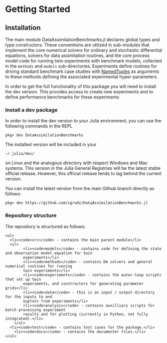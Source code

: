 # Getting Started

## Installation

The main module DataAssimilationBenchmarks.jl declares global types and type constructors.
These conventions are utilized in sub-modules that implement the core numerical solvers
for ordinary and stochastic differential equations, solvers for data assimilation routines,
and the core process model code for running twin experiments with benchmark models, collected
in the `methods` and `models` sub-directories.  Experiments define routines for driving
standard benchmark case studies with
[NamedTuples](https://docs.julialang.org/en/v1/base/base/#Core.NamedTuple)
as arguments to these methods defining the associated experimental hyper-parameters.

In order to get the full functionality of this package you will need to install the dev
version. This provides access to create new experiments and to define performance benchmarks
for these experiments

### Install a dev package

In order to install the dev version to your Julia environment, you can use the following
commands in the REPL
```{julia}
pkg> dev DataAssimilationBenchmarks
```
The installed version will be included in your
```
~/.julia/dev/
```
on Linux and the analogous directory with respect Windows and Mac systems. This version
in the Julia General Registries will be the latest stable official release.  However, this
official release tends to lag behind the current version.

You can install the latest version from the main Github branch directly as follows:
```{julia}
pkg> dev https://github.com/cgrudz/DataAssimilationBenchmarks.jl
```

### Repository structure

The repository is structured as follows:
```@raw html
<ul>
  <li><code>src</code> - contains the main parent module</li>
  <ul>
		<li><code>models</code> - contains code for defining the state and observation model equation for twin
		experiments</li>
		<li><code>methods</code> - contains DA solvers and general numerical routines for running
		twin experiments</li>
		<li><code>experiments</code> - contains the outer-loop scripts that set up twin
		experiments, and constructors for generating parameter grids</li>
		<li><code>data</code> - this is an input / output directory for the inputs to and
		ouptuts from experiments</li>
		<li><code>analysis</code> - contains auxilliary scripts for batch processing experiment
		results and for plotting (currently in Python, not fully integrated).</li>
	</ul>
  <li><code>test</code> - contains test cases for the package.</li>
	<li><code>docs</code> - contains the documenter files.</li>
</ul>
```
